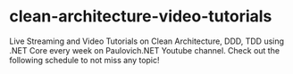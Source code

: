 # clean-architecture-video-tutorials
Live Streaming and Video Tutorials on Clean Architecture, DDD, TDD using .NET Core every week on Paulovich.NET Youtube channel. Check out the following schedule to not miss any topic!

